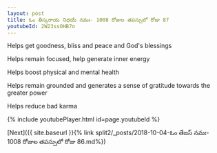 ```yaml
---
layout: post
title: ఓం తీస్కరాయ నిధయే నమః- 1008 రోజుల తపస్సులో రోజు 87
youtubeId: 2W23ssOHB7o
---
```

 
 
Helps get goodness, bliss and peace and God's blessings
 
Helps remain focused, help generate inner energy 
 
Helps boost physical and mental health 
 
Helps remain grounded and generates a sense of gratitude towards the greater power 
 
Helps reduce bad karma
 
 
 
 


{% include youtubePlayer.html id=page.youtubeId %}
 
[Next]({{ site.baseurl }}{% link  split2/_posts/2018-10-04-ఓం తేజస్ నమః- 1008 రోజుల తపస్సులో రోజు 86.md%})
 
